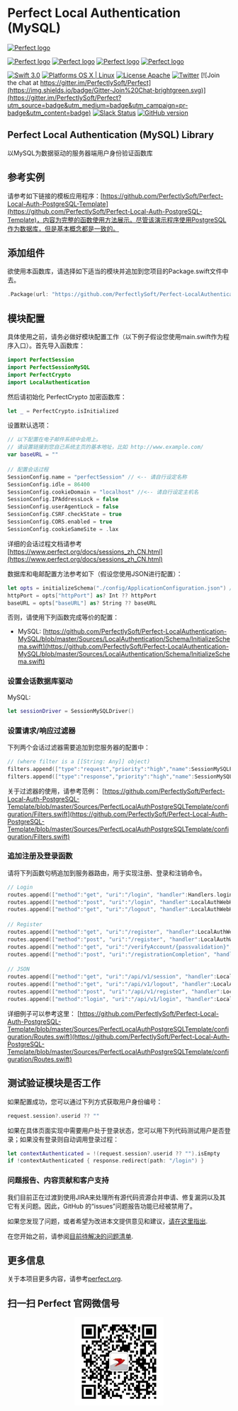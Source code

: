 # Perfect Local Authentication (MySQL)

[![Perfect logo](http://www.perfect.org/github/Perfect_GH_header_854.jpg)](http://perfect.org/get-involved.html)

[![Perfect logo](http://www.perfect.org/github/Perfect_GH_button_1_Star.jpg)](https://github.com/PerfectlySoft/Perfect)
[![Perfect logo](http://www.perfect.org/github/Perfect_GH_button_2_Git.jpg)](https://gitter.im/PerfectlySoft/Perfect)
[![Perfect logo](http://www.perfect.org/github/Perfect_GH_button_3_twit.jpg)](https://twitter.com/perfectlysoft)
[![Perfect logo](http://www.perfect.org/github/Perfect_GH_button_4_slack.jpg)](http://perfect.ly)


[![Swift 3.0](https://img.shields.io/badge/Swift-3.0-orange.svg?style=flat)](https://developer.apple.com/swift/)
[![Platforms OS X | Linux](https://img.shields.io/badge/Platforms-OS%20X%20%7C%20Linux%20-lightgray.svg?style=flat)](https://developer.apple.com/swift/)
[![License Apache](https://img.shields.io/badge/License-Apache-lightgrey.svg?style=flat)](http://perfect.org/licensing.html)
[![Twitter](https://img.shields.io/badge/Twitter-@PerfectlySoft-blue.svg?style=flat)](http://twitter.com/PerfectlySoft)
[![Join the chat at https://gitter.im/PerfectlySoft/Perfect](https://img.shields.io/badge/Gitter-Join%20Chat-brightgreen.svg)](https://gitter.im/PerfectlySoft/Perfect?utm_source=badge&utm_medium=badge&utm_campaign=pr-badge&utm_content=badge)
[![Slack Status](http://perfect.ly/badge.svg)](http://perfect.ly) [![GitHub version](https://badge.fury.io/gh/PerfectlySoft%2FPerfect-CURL.svg)](https://badge.fury.io/gh/PerfectlySoft%2FPerfect-CURL)

## Perfect Local Authentication (MySQL) Library

以MySQL为数据驱动的服务器端用户身份验证函数库

## 参考实例

请参考如下链接的模板应用程序：[https://github.com/PerfectlySoft/Perfect-Local-Auth-PostgreSQL-Template](https://github.com/PerfectlySoft/Perfect-Local-Auth-PostgreSQL-Template)，内容为完整的函数使用方法展示。尽管该演示程序使用PostgreSQL作为数据库，但是基本概念都是一致的。

## 添加组件

欲使用本函数库，请选择如下适当的模块并追加到您项目的Package.swift文件中去。

``` swift
.Package(url: "https://github.com/PerfectlySoft/Perfect-LocalAuthentication-MySQL.git", majorVersion: 1)
```

## 模块配置

具体使用之前，请务必做好模块配置工作（以下例子假设您使用main.swift作为程序入口）。首先导入函数库：

``` swift
import PerfectSession
import PerfectSessionMySQL
import PerfectCrypto
import LocalAuthentication
```

然后请初始化 PerfectCrypto 加密函数库：

``` swift
let _ = PerfectCrypto.isInitialized
```

设置默认选项：

``` swift
// 以下配置在电子邮件系统中会用上。
// 请设置链接到您自己系统主页的基本地址，比如 http://www.example.com/
var baseURL = ""

// 配置会话过程
SessionConfig.name = "perfectSession" // <-- 请自行设定名称
SessionConfig.idle = 86400
SessionConfig.cookieDomain = "localhost" //<-- 请自行设定主机名
SessionConfig.IPAddressLock = false
SessionConfig.userAgentLock = false
SessionConfig.CSRF.checkState = true
SessionConfig.CORS.enabled = true
SessionConfig.cookieSameSite = .lax
```

详细的会话过程文档请参考 [https://www.perfect.org/docs/sessions_zh_CN.html](https://www.perfect.org/docs/sessions_zh_CN.html)

数据库和电邮配置方法参考如下（假设您使用JSON进行配置）：

``` swift
let opts = initializeSchema("./config/ApplicationConfiguration.json") // <-- 该JSON文件包含数据库和邮件配置信息
httpPort = opts["httpPort"] as? Int ?? httpPort
baseURL = opts["baseURL"] as? String ?? baseURL
```

否则，请使用下列函数完成等价的配置：

* MySQL: [https://github.com/PerfectlySoft/Perfect-LocalAuthentication-MySQL/blob/master/Sources/LocalAuthentication/Schema/InitializeSchema.swift](https://github.com/PerfectlySoft/Perfect-LocalAuthentication-MySQL/blob/master/Sources/LocalAuthentication/Schema/InitializeSchema.swift)

### 设置会话数据库驱动

MySQL: 

``` swift
let sessionDriver = SessionMySQLDriver()
```

### 设置请求/响应过滤器

下列两个会话过滤器需要追加到您服务器的配置中：

``` swift
// (where filter is a [[String: Any]] object)
filters.append(["type":"request","priority":"high","name":SessionMySQLFilter.filterAPIRequest])
filters.append(["type":"response","priority":"high","name":SessionMySQLFilter.filterAPIResponse])
```

关于过滤器的使用，请参考范例： [https://github.com/PerfectlySoft/Perfect-Local-Auth-PostgreSQL-Template/blob/master/Sources/PerfectLocalAuthPostgreSQLTemplate/configuration/Filters.swift](https://github.com/PerfectlySoft/Perfect-Local-Auth-PostgreSQL-Template/blob/master/Sources/PerfectLocalAuthPostgreSQLTemplate/configuration/Filters.swift)

### 追加注册及登录函数

请将下列函数句柄追加到服务器路由，用于实现注册、登录和注销命令。

``` swift
// Login
routes.append(["method":"get", "uri":"/login", "handler":Handlers.login]) // simply a serving of the login GET
routes.append(["method":"post", "uri":"/login", "handler":LocalAuthWebHandlers.login])
routes.append(["method":"get", "uri":"/logout", "handler":LocalAuthWebHandlers.logout])

// Register
routes.append(["method":"get", "uri":"/register", "handler":LocalAuthWebHandlers.register])
routes.append(["method":"post", "uri":"/register", "handler":LocalAuthWebHandlers.registerPost])
routes.append(["method":"get", "uri":"/verifyAccount/{passvalidation}", "handler":LocalAuthWebHandlers.registerVerify])
routes.append(["method":"post", "uri":"/registrationCompletion", "handler":LocalAuthWebHandlers.registerCompletion])

// JSON
routes.append(["method":"get", "uri":"/api/v1/session", "handler":LocalAuthJSONHandlers.session])
routes.append(["method":"get", "uri":"/api/v1/logout", "handler":LocalAuthJSONHandlers.logout])
routes.append(["method":"post", "uri":"/api/v1/register", "handler":LocalAuthJSONHandlers.register])
routes.append(["method":"login", "uri":"/api/v1/login", "handler":LocalAuthJSONHandlers.login])
```

详细例子可以参考这里： [https://github.com/PerfectlySoft/Perfect-Local-Auth-PostgreSQL-Template/blob/master/Sources/PerfectLocalAuthPostgreSQLTemplate/configuration/Routes.swift](https://github.com/PerfectlySoft/Perfect-Local-Auth-PostgreSQL-Template/blob/master/Sources/PerfectLocalAuthPostgreSQLTemplate/configuration/Routes.swift)

## 测试验证模块是否工作

如果配置成功，您可以通过下列方式获取用户身份编号：

``` swift
request.session?.userid ?? ""
```

如果在具体页面实现中需要用户处于登录状态，您可以用下列代码测试用户是否登录；如果没有登录则自动调用登录过程：

``` swift
let contextAuthenticated = !(request.session?.userid ?? "").isEmpty
if !contextAuthenticated { response.redirect(path: "/login") }
```

### 问题报告、内容贡献和客户支持

我们目前正在过渡到使用JIRA来处理所有源代码资源合并申请、修复漏洞以及其它有关问题。因此，GitHub 的“issues”问题报告功能已经被禁用了。

如果您发现了问题，或者希望为改进本文提供意见和建议，[请在这里指出](http://jira.perfect.org:8080/servicedesk/customer/portal/1).

在您开始之前，请参阅[目前待解决的问题清单](http://jira.perfect.org:8080/projects/ISS/issues).

## 更多信息
关于本项目更多内容，请参考[perfect.org](http://perfect.org).

## 扫一扫 Perfect 官网微信号
<p align=center><img src="https://raw.githubusercontent.com/PerfectExamples/Perfect-Cloudinary-ImageUploader-Demo/master/qr.png"></p>
